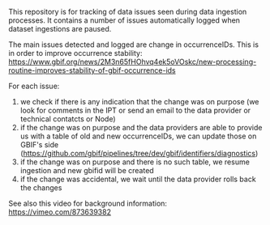 
This repository is for tracking of data issues seen during data ingestion processes. It contains a number of issues automatically logged when dataset ingestions are paused.

The main issues detected and logged are change in occurrenceIDs. This is in order to improve occurrence stability: https://www.gbif.org/news/2M3n65fHOhvq4ek5oVOskc/new-processing-routine-improves-stability-of-gbif-occurrence-ids

For each issue:
 1. we check if there is any indication that the change was on purpose (we look for comments in the IPT or send an email to the data provider or technical contatcts or Node)
 2. if the change was on purpose and the data providers are able to provide us with a table of old and new occurrenceIDs, we can update those on GBIF's side (https://github.com/gbif/pipelines/tree/dev/gbif/identifiers/diagnostics)
 3. if the change was on purpose and there is no such table, we resume ingestion and new gbifid will be created
 4. if the change was accidental, we wait until the data provider rolls back the changes

See also this video for background information: https://vimeo.com/873639382

